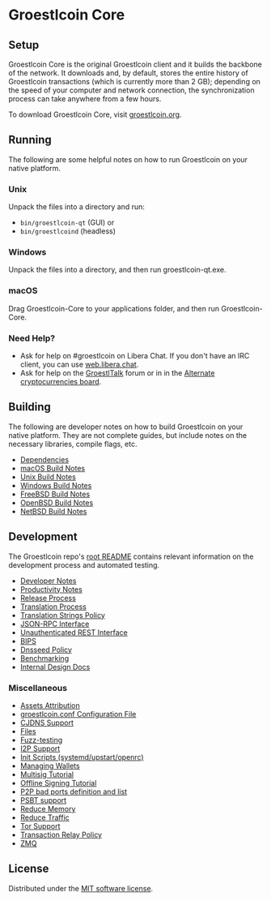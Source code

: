 Groestlcoin Core
=============

Setup
---------------------
Groestlcoin Core is the original Groestlcoin client and it builds the backbone of the network. It downloads and, by default, stores the entire history of Groestlcoin transactions (which is currently more than 2 GB); depending on the speed of your computer and network connection, the synchronization process can take anywhere from a few hours.

To download Groestlcoin Core, visit [groestlcoin.org](https://groestlcoin.org/downloads/).

Running
---------------------
The following are some helpful notes on how to run Groestlcoin on your native platform.

### Unix

Unpack the files into a directory and run:

- `bin/groestlcoin-qt` (GUI) or
- `bin/groestlcoind` (headless)

### Windows

Unpack the files into a directory, and then run groestlcoin-qt.exe.

### macOS

Drag Groestlcoin-Core to your applications folder, and then run Groestlcoin-Core.

### Need Help?

* Ask for help on #groestlcoin on Libera Chat. If you don't have an IRC client, you can use [web.libera.chat](https://web.libera.chat/#groestlcoin).
* Ask for help on the [GroestlTalk](https://groestlcointalk.org/) forum or in in the [Alternate cryptocurrencies board](https://bitcointalk.org/index.php?topic=525926.0).

Building
---------------------
The following are developer notes on how to build Groestlcoin on your native platform. They are not complete guides, but include notes on the necessary libraries, compile flags, etc.

- [Dependencies](dependencies.md)
- [macOS Build Notes](build-osx.md)
- [Unix Build Notes](build-unix.md)
- [Windows Build Notes](build-windows-msvc.md)
- [FreeBSD Build Notes](build-freebsd.md)
- [OpenBSD Build Notes](build-openbsd.md)
- [NetBSD Build Notes](build-netbsd.md)

Development
---------------------
The Groestlcoin repo's [root README](/README.md) contains relevant information on the development process and automated testing.

- [Developer Notes](developer-notes.md)
- [Productivity Notes](productivity.md)
- [Release Process](release-process.md)
- [Translation Process](translation_process.md)
- [Translation Strings Policy](translation_strings_policy.md)
- [JSON-RPC Interface](JSON-RPC-interface.md)
- [Unauthenticated REST Interface](REST-interface.md)
- [BIPS](bips.md)
- [Dnsseed Policy](dnsseed-policy.md)
- [Benchmarking](benchmarking.md)
- [Internal Design Docs](design/)

### Miscellaneous
- [Assets Attribution](assets-attribution.md)
- [groestlcoin.conf Configuration File](groestlcoin-conf.md)
- [CJDNS Support](cjdns.md)
- [Files](files.md)
- [Fuzz-testing](fuzzing.md)
- [I2P Support](i2p.md)
- [Init Scripts (systemd/upstart/openrc)](init.md)
- [Managing Wallets](managing-wallets.md)
- [Multisig Tutorial](multisig-tutorial.md)
- [Offline Signing Tutorial](offline-signing-tutorial.md)
- [P2P bad ports definition and list](p2p-bad-ports.md)
- [PSBT support](psbt.md)
- [Reduce Memory](reduce-memory.md)
- [Reduce Traffic](reduce-traffic.md)
- [Tor Support](tor.md)
- [Transaction Relay Policy](policy/README.md)
- [ZMQ](zmq.md)

License
---------------------
Distributed under the [MIT software license](/COPYING).
